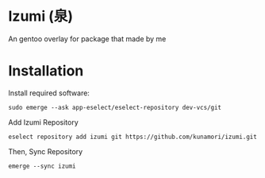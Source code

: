 # Izumi (泉)
An gentoo overlay for package that made by me

# Installation

Install required software:

`sudo emerge --ask app-eselect/eselect-repository dev-vcs/git`

Add Izumi Repository

`eselect repository add izumi git https://github.com/kunamori/izumi.git`

Then, Sync Repository

`emerge --sync izumi`
